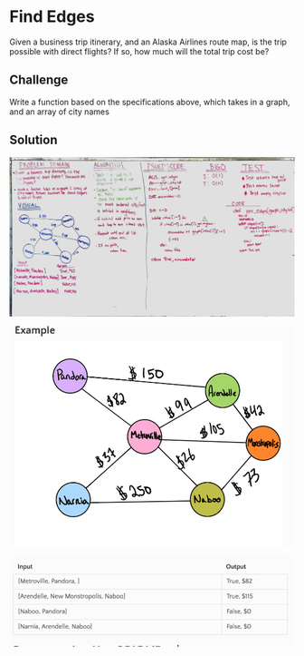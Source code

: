 # Find Edges
Given a business trip itinerary, and an Alaska Airlines route map, is the trip possible with direct flights? 
If so, how much will the total trip cost be?

## Challenge
Write a function based on the specifications above, which takes in a graph, and an array of city names

## Solution
 ![get edges whiteboard image](../../assets/get_edge.jpg)
 
 ![example graph](../../assets/get_edge_example1.png)
 
 ![example input output](../../assets/get_edge_example2.png)
